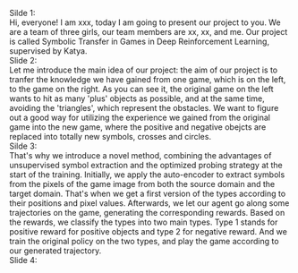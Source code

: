 Silde 1:<br>
Hi, everyone! I am xxx, today I am going to present our project to you. We are a team of three girls, our team members are xx, xx, and me. Our project is called Symbolic Transfer in Games in Deep Reinforcement Learning, supervised by Katya.<br>
Slide 2: <br>
Let me introduce the main idea of our project: the aim of our project is to tranfer the knowledge we have gained from one game, which is on the left, to the game on the right. As you can see it, the original game on the left wants to hit as many 'plus' objects as possible, and at the same time, avoiding the 'triangles', which represent the obstacles. We want to figure out a good way for utilizing the experience we gained from the original game into the new game, where the positive and negative obejcts are replaced into totally new symbols, crosses and circles.<br>
Silde 3: <br>
That's why we introduce a novel method, combining the advantages of unsupervised symbol extraction and the optimized probing strategy at the start of the training. Initially, we apply the auto-encoder to extract symbols from the pixels of the game image from both the source domain and the target domain. That's when we get a first version of the types according to their positions and pixel values. Afterwards, we let our agent go along some trajectories on the game, generating the corresponding rewards. Based on the rewards, we classify the types into two main types. Type 1 stands for positive reward for positive objects and type 2 for negative reward. And we train the original policy on the two types, and play the game according to our generated trajectory.<br>
Slide 4: <br>
